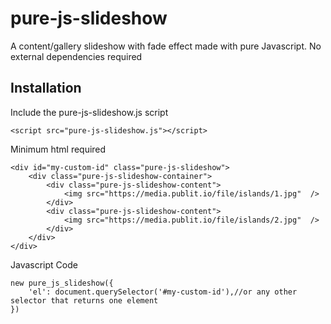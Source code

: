 # pure-js-slideshow
A content/gallery slideshow with fade effect made with pure Javascript.
No external dependencies required

## Installation
Include the pure-js-slideshow.js script 

`<script src="pure-js-slideshow.js"></script>`

Minimum html required
```
<div id="my-custom-id" class="pure-js-slideshow">
	<div class="pure-js-slideshow-container">
		<div class="pure-js-slideshow-content">
            <img src="https://media.publit.io/file/islands/1.jpg"  />
        </div>
        <div class="pure-js-slideshow-content">
            <img src="https://media.publit.io/file/islands/2.jpg"  />
        </div>
	</div>
</div>

```

Javascript Code

```
new pure_js_slideshow({
    'el': document.querySelector('#my-custom-id'),//or any other selector that returns one element
})

```


